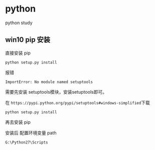# python

python study

## win10 pip 安装

直接安装 pip 

```
python setup.py install
```

报错 

```
ImportError: No module named setuptools
```


需要先安装 setuptools模块，安装setuptools即可。

在 `https://pypi.python.org/pypi/setuptools#windows-simplified`下载

```
python setup.py install
```

再去安装 pip



安装后  配置环境变量 path

```
G:\Python27\Scripts
```

